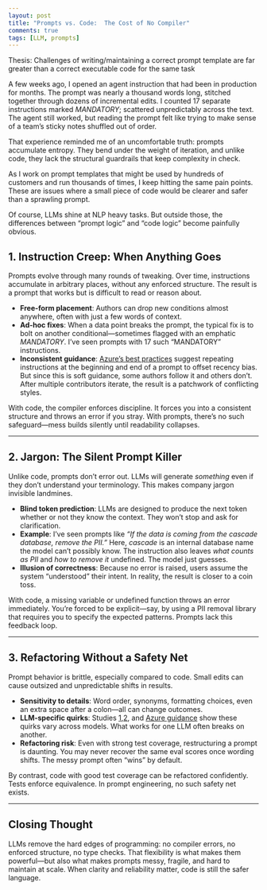 ```yaml
---
layout: post
title: "Prompts vs. Code:  The Cost of No Compiler"
comments: true
tags: [LLM, prompts]
---
```


Thesis: Challenges of writing/maintaining a correct prompt template are far greater than a correct executable code for the same task

A few weeks ago, I opened an agent instruction that had been in production for months. The prompt was nearly a thousand words long, stitched together through dozens of incremental edits. I counted 17 separate instructions marked *MANDATORY*; scattered unpredictably across the text. The agent still worked, but reading the prompt felt like trying to make sense of a team’s sticky notes shuffled out of order.  

That experience reminded me of an uncomfortable truth: prompts accumulate entropy. They bend under the weight of iteration, and unlike code, they lack the structural guardrails that keep complexity in check.  

As I work on prompt templates that might be used by hundreds of customers and run thousands of times, I keep hitting the same pain points. These are issues where a small piece of code would be clearer and safer than a sprawling prompt.  

Of course, LLMs shine at NLP heavy tasks. But outside those, the differences between “prompt logic” and “code logic” become painfully obvious.  


## 1. Instruction Creep: When Anything Goes  

Prompts evolve through many rounds of tweaking. Over time, instructions accumulate in arbitrary places, without any enforced structure. The result is a prompt that works but is difficult to read or reason about.  

- **Free-form placement**: Authors can drop new conditions almost anywhere, often with just a few words of context.  
- **Ad-hoc fixes**: When a data point breaks the prompt, the typical fix is to bolt on another conditional—sometimes flagged with an emphatic *MANDATORY*. I’ve seen prompts with 17 such “MANDATORY” instructions.  
- **Inconsistent guidance**: [Azure’s best practices](https://learn.microsoft.com/en-us/azure/ai-foundry/openai/concepts/prompt-engineering?tabs=chat#repeat-instructions-at-the-end) suggest repeating instructions at the beginning and end of a prompt to offset recency bias. But since this is soft guidance, some authors follow it and others don’t. After multiple contributors iterate, the result is a patchwork of conflicting styles.  

With code, the compiler enforces discipline. It forces you into a consistent structure and throws an error if you stray. With prompts, there’s no such safeguard—mess builds silently until readability collapses.  

---

## 2. Jargon: The Silent Prompt Killer  

Unlike code, prompts don’t error out. LLMs will generate *something* even if they don’t understand your terminology. This makes company jargon invisible landmines.  

- **Blind token prediction**: LLMs are designed to produce the next token whether or not they know the context. They won’t stop and ask for clarification.  
- **Example**: I’ve seen prompts like *“If the data is coming from the cascade database, remove the PII.”* Here, *cascade* is an internal database name the model can’t possibly know. The instruction also leaves *what counts as PII* and *how to remove it* undefined. The model just guesses.  
- **Illusion of correctness**: Because no error is raised, users assume the system “understood” their intent. In reality, the result is closer to a coin toss.  

With code, a missing variable or undefined function throws an error immediately. You’re forced to be explicit—say, by using a PII removal library that requires you to specify the expected patterns. Prompts lack this feedback loop.  

---

## 3. Refactoring Without a Safety Net  

Prompt behavior is brittle, especially compared to code. Small edits can cause outsized and unpredictable shifts in results.  

- **Sensitivity to details**: Word order, synonyms, formatting choices, even an extra space after a colon—all can change outcomes.  
- **LLM-specific quirks**: Studies [1](https://arxiv.org/pdf/2310.11324),[2](https://arxiv.org/pdf/2411.10541), and [Azure guidance](https://learn.microsoft.com/en-us/azure/ai-foundry/openai/concepts/prompt-engineering?tabs=chat#best-practices) show these quirks vary across models. What works for one LLM often breaks on another.  
- **Refactoring risk**: Even with strong test coverage, restructuring a prompt is daunting. You may never recover the same eval scores once wording shifts. The messy prompt often “wins” by default.  

By contrast, code with good test coverage can be refactored confidently. Tests enforce equivalence. In prompt engineering, no such safety net exists.  

---

## Closing Thought  

LLMs remove the hard edges of programming: no compiler errors, no enforced structure, no type checks. That flexibility is what makes them powerful—but also what makes prompts messy, fragile, and hard to maintain at scale. When clarity and reliability matter, code is still the safer language.  





